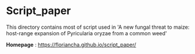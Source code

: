 # Script_paper

This directory contains most of script used in 'A new fungal threat to maize: host-range expansion of Pyricularia oryzae from a common weed' 

**Homepage** : https://floriancha.github.io/script_paper/

